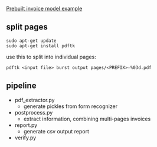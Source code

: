 [Prebuilt invoice model example](https://learn.microsoft.com/en-us/azure/applied-ai-services/form-recognizer/quickstarts/get-started-sdks-rest-api?view=form-recog-3.0.0&preserve-view=true&pivots=programming-language-python#prebuilt-model)


## split pages

```
sudo apt-get update
sudo apt-get install pdftk
```

use this to split into individual pages:

```
pdftk <input file> burst output pages/<PREFIX>-%03d.pdf
```

## pipeline

* pdf_extractor.py
  * generate pickles from form recognizer
* postprocess.py
  * extract information, combining multi-pages invoices
* report.py
  * generate csv output report
* verify.py